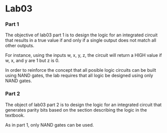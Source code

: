 # Lab03 #

### Part 1 ###
The objective of lab03 part 1 is to design the logic for an integrated circuit that results in a true value if and only if a single output does not match all other outputs.

For instance, using the inputs w, x, y, z, the circuit will return a HIGH value if w, x, and y are 1 but z is 0.

In order to reinforce the concept that all posible logic circuits can be built using NAND gates, the lab requires that all logic be designed using only NAND gates.

### Part 2 ###
The object of lab03 part 2 is to design the logic for an integrated circuit that generates parity bits based on the section describing the logic in the textbook.

As in part 1, only NAND gates can be used.

